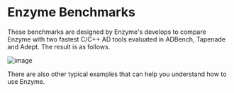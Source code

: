 # Enzyme Benchmarks
These benchmarks are designed by Enzyme's develops to compare Enzyme with two fastest C/C++ AD tools evaluated in ADBench, Tapenade and Adept. The result is as follows.

![image](https://github.com/mingshuai-li/Enzyme/assets/90833693/2e419078-23f7-4e48-bee2-6fb286e868f6)

There are also other typical examples that can help you understand how to use Enzyme.
